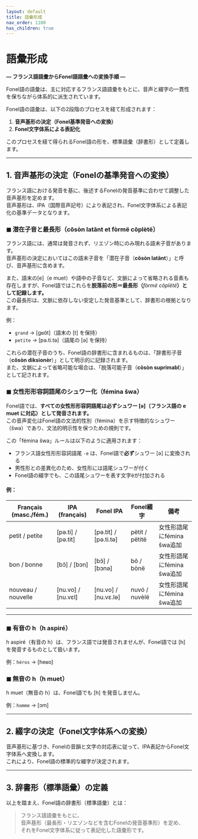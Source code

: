 ```yaml
---
layout: default
title: 語彙形成
nav_order: 1100
has_children: true
---
```


# 語彙形成  
**— フランス語語彙からFonel語語彙への変換手順 —**

Fonel語の語彙は、主に対応するフランス語語彙をもとに、音声と綴字の一貫性を保ちながら体系的に派生されています。

Fonel語の語彙は、以下の2段階のプロセスを経て形成されます：

1. **音声基形の決定（Fonel基準発音への変換）**  
2. **Fonel文字体系による表記化**  

このプロセスを経て得られるFonel語の形を、標準語彙（辞書形）として定義します。

---

## 1. 音声基形の決定（Fonelの基準発音への変換）

フランス語における発音を基に、後述するFonelの発音基準に合わせて調整した音声基形を定めます。  
音声基形は、IPA（国際音声記号）により表記され、Fonel文字体系による表記化の基準データとなります。

### ◼ 潜在子音と最長形（cõsòn latãnt et fòrmë cõplètë）

フランス語には、通常は発音されず、リエゾン時にのみ現れる語末子音があります。  
音声基形の決定においてはこの語末子音を「潜在子音（**cõsòn latãnt**）」と呼び、音声基形に含めます。

また、語末の[e]（e muet）や語中の子音など、文脈によって省略される音素も存在しますが、Fonel語ではこれらを**脱落前の形＝最長形（**_fòrmë cõplètë_**）として記録します。**  
この最長形は、文脈に依存しない安定した発音基準として、辞書形の根拠となります。

例：  
- `grand` → [ɡʁɑ̃t]（語末の [t] を保持）  
- `petite` → [pə.ti.tə]（語尾の [ə] を保持）

これらの潜在子音のうち、Fonel語の辞書形に含まれるものは、「辞書形子音（**cõsòn diksionèr**）」として明示的に記録されます。  
また、文脈によって省略可能な場合は、「脱落可能子音（**cõsòn suprimabl**）」として記されます。

<!--

## 🔹「潜在子音」に対応するFonel語訳

| Français                | Sens                               | Fonel                |
|-------------------------|------------------------------------|----------------------|
| Consonnes potentielles  | 子音（発音される可能性あり）       | **cõsòn potãsiël**   |
| Consonnes sous-jacentes | 音韻的に存在するが発音されない子音 | **cõsòn su-jasãnt**  |
| Consonnes latentes      | 発音されないが条件により現れる子音 | **cõsòn latãnt**     |

「潜在子音」には：

✅ 厳密に使うなら：Consonnes sous-jacentes  
💬 説明的に優しく言うなら：Consonnes potentielles でもOK  
🔄 発音に焦点を当てるなら：Consonnes latentes

---

## 🔹「脱落許容子音」に対応するFonel語訳

| Français                          | Sens                     | Fonel                          |
|-----------------------------------|--------------------------|--------------------------------|
| Consonnes pouvant être supprimées | 削除されうる子音         | **cõsòn potãsiël etr suprimé** |
| Consonnes supprimables            | 同上（簡潔）             | **cõsòn suprimabl**            |
| Consonnes élidables               | 音声上省略されやすい子音 | **cõsòn elidabl**              |

「脱落許容子音」には：

✅ 音声学的に自然で簡潔に：Consonnes élidables  
📄 技術文書において汎用的に使いたいなら：Consonnes supprimables

---

 -->

### ◼ 女性形形容詞語尾のシュワー化（fémina ŝwa）

Fonel語では、**すべての女性形形容詞語尾は必ずシュワー [ə]（フランス語の e muet に対応）として発音されます。**  
この音声変化はFonel語の文法的性別（fémina）を示す特徴的なシュワー（ŝwa）であり、文法的明示性を保つための規則です。

この「fémina ŝwa」ルールは以下のように適用されます：

- フランス語女性形形容詞語尾 `-e` は、Fonel語で**必ず**シュワー [ə] に変換される  
- 男性形との差異化のため、女性形には語尾シュワーが付く  
- Fonel語の綴字でも、この語尾シュワーを表す文字ëが付加される

#### 例：

| Français (masc./fém.)  | IPA (français)       | Fonel IPA            | Fonel綴字      | 備考                       |
|------------------------|----------------------|----------------------|----------------|----------------------------|
| petit / petite         | [pə.ti] / [pə.tit]   | [pə.tit] / [pə.ti.tə] | pëtit / pëtitë  | 女性形語尾にfémina ŝwa追加 |
| bon / bonne            | [bɔ̃] / [bɔn]        | [bɔ̃] / [bɔnə]       | bõ / bònë      | 女性形語尾にfémina ŝwa追加 |
| nouveau / nouvelle     | [nu.vo] / [nu.vɛl]   | [nu.vo] / [nu.vɛ.lə] | nuvó / nuvèlë  | 女性形語尾にfémina ŝwa追加 |

---

### ◼ 有音の h（h aspiré）

h aspiré（有音の h）は、フランス語では発音されませんが、Fonel語では [h] を発音するものとして扱います。

例：`héros` → [heʁo]

### ◼ 無音の h（h muet）

h muet（無音の h）は、Fonel語でも [h] を発音しません。

例：`homme` → [ɔm]

---

## 2. 綴字の決定（Fonel文字体系への変換）

音声基形に基づき、Fonelの音韻と文字の対応表に従って、IPA表記からFonel文字体系へ変換します。  
これにより、Fonel語の標準的な綴字が決定されます。

---

## 3. 辞書形（標準語彙）の定義

以上を踏まえ、Fonel語の辞書形（標準語彙）とは：

> フランス語語彙をもとに、  
> 音声基形（最長形・リエゾンなどを含むFonelの発音基準形）を定め、  
> それをFonel文字体系に従って表記化した語彙形です。
